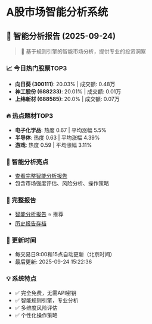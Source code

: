 # A股市场智能分析系统

## 🤖 智能分析报告 (2025-09-24)

> 🚀 基于规则引擎的智能市场分析，提供专业的投资洞察

### 📈 今日热门股票TOP3
- **向日葵 (300111)**: 20.03% | 成交额: 0.48万
- **神工股份 (688233)**: 20.01% | 成交额: 0.01万
- **上纬新材 (688585)**: 20.0% | 成交额: 0.07万

### 🔥 热点题材TOP3
- **电子化学品**: 热度 0.67 | 平均涨幅 5.5%
- **半导体**: 热度 0.63 | 平均涨幅 4.39%
- **游戏**: 热度 0.59 | 平均涨幅 3.11%

### 🤖 智能分析亮点
- [查看完整智能分析报告](reports/enhanced_report_2025-09-24.md)
- 包含市场强度评估、风险分析、操作策略

### 📄 完整报告
- [智能分析报告](reports/enhanced_report_2025-09-24.md) ⭐ 推荐
- [历史报告存档](reports/)

### 🔄 更新时间
- 每交易日9:00和15点自动更新（北京时间）
- 最后更新: 2025-09-24 15:22:36

### 💡 系统特点
- ✅ 完全免费，无需API密钥
- ✅ 智能规则引擎，专业分析
- ✅ 多维度风险评估
- ✅ 个性化操作策略
